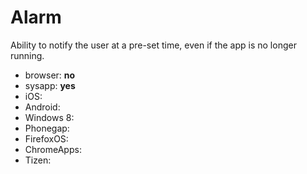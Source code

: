 # Alarm
Ability to notify the user at a pre-set time, even if the app is no longer running.

* browser: **no**
* sysapp: **yes**
* iOS:
* Android:
* Windows 8:
* Phonegap:
* FirefoxOS:
* ChromeApps:
* Tizen:

